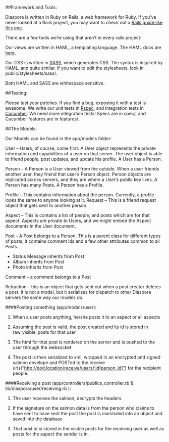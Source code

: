 ##Framework and Tools:

Diaspora is written in Ruby on Rails, a web framework for Ruby.  If you’ve never looked at a Rails project, you may want to check out a [Rails guide like this one](http://guides.rubyonrails.org/getting_started.html).

There are a few tools we’re using that aren’t in every rails project: 

Our views are written in HAML, a templating language.  The HAML docs are [here](http://haml-lang.com/docs.html).

Our CSS is written in [SASS](http://sass-lang.com/docs.html), which generates CSS.  The syntax is inspired by HAML, and quite similar.  If you want to edit the stylesheets, look in public/stylesheets/sass/.

Both HAML and SASS are whitespace sensitive.

##Testing:

*Please test your patches.*  If you find a bug, exposing it with a test is awesome.  We write our unit tests in [Rspec](http://blog.davidchelimsky.net/2007/05/14/an-introduction-to-rspec-part-i/), and integration tests in [Cucumber](http://rubylearning.com/blog/2010/10/05/outside-in-development/).  We need more integration tests!  Specs are in spec/, and Cucumber features are in features/.

##The Models:

Our Models can be found in the app/models folder:

User – Users, of course, come first.   A User object represents the private information and capabilities of a user on that server.  The user object is able to friend people, post updates, and update his profile.  A User has a Person.

Person – A Person is a User viewed from the outside.  When a user friends another user, they friend that user’s Person object.  Person objects are replicated across servers, and they are where a User’s public key lives.  A Person has many Posts.  A Person has a Profile.

Profile – This contains information about the person. Currently, a profile looks the same to anyone looking at it.
Request – This is a friend request object that gets sent to another person.

Aspect – This is contains a list of people, and posts which are for that aspect.  Aspects are private to Users, and we might embed the Aspect documents in the User document.

Post – A Post belongs to a Person.  This is a parent class for different types of posts, it contains comment ids and a few other attributes common to all Posts.

- Status Message inherits from Post
- Album inherits from Post
- Photo inherits from Post

Comment – a comment belongs to a Post

Retraction – this is an object that gets sent out when a post creator deletes a post.  It is not a model, but it serializes for dispatch to other Diaspora servers the same way our models do.


####Posting something (app/models/user):

1) When a user posts anything, he/she posts it to an aspect or all aspects

2) Assuming the post is valid, the post created and its id is stored in raw_visible_posts for that user

3) The html for that post is rendered on the server and is pushed to the user through the websocket

4) The post is then serialized to xml, wrapped in an encrypted and signed salmon envelope and POSTed to the receive urls(“http://pod.location/receive/users/:id[person_id]”) for the recipient people.
  
####Receiving a post (app/controllers/publics_controller.rb & lib/diaspora/user/receiving.rb ):

1) The user receives the salmon, decrypts the headers.

2) If the signature on the salmon data is from the person who claims to have sent to have sent the post the post is marshaled into an object and saved into the database

3) That post id is stored in the visible posts for the receiving user as well as posts for the aspect the sender is in.